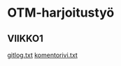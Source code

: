 # OTM-harjoitustyö


## VIIKKO1
[gitlog.txt](https://github.com/tviivi/otm-harjoitustyo/blob/master/laskarit/viikko1/gitlog.txt)
[komentorivi.txt](https://github.com/tviivi/otm-harjoitustyo/blob/master/laskarit/viikko1/komentorivi.txt)
